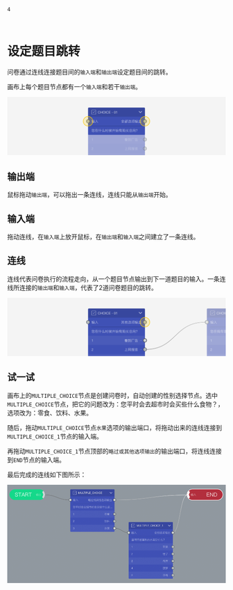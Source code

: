 ```index
4
```
```tag

```
```summary

```
# 设定题目跳转

问卷通过连线连接题目间的`输入端`和`输出端`设定题目间的跳转。

画布上每个题目节点都有一个`输入端`和若干`输出端`。

<img src='./assets/04setSkipLogic/inputport-&-outputport.png'>

## 输出端
鼠标拖动`输出端`，可以拖出一条连线，连线只能从`输出端`开始。

## 输入端
拖动连线，在`输入端`上放开鼠标，在`输出端`和`输入端`之间建立了一条连线。

## 连线
连线代表问卷执行的流程走向，从一个题目节点输出到下一道题目的输入。一条连线所连接的`输出端`和`输入端`，代表了2道问卷题目的跳转。

<img src='./assets/04setSkipLogic/default-output.png'>

## 试一试

画布上的`MULTIPLE_CHOICE`节点是创建问卷时，自动创建的性别选择节点。选中`MULTIPLE_CHOICE`节点，把它的问题改为：您平时会去超市时会买些什么食物？，选项改为：零食、饮料、水果。

随后，拖动`MULTIPLE_CHOICE`节点`水果`选项的输出端口，将拖动出来的连线连接到`MULTIPLE_CHOICE_1`节点的输入端。

再拖动`MULTIPLE_CHOICE_1`节点顶部的`略过或其他选项输出`的输出端口，将连线连接到`END`节点的输入端。

最后完成的连线如下图所示：

<img src='./assets/04setSkipLogic/setSkipLogic.png'>